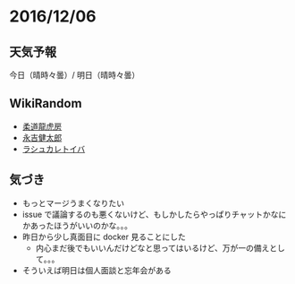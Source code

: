 # 2016/12/06

## 天気予報

今日（晴時々曇）/ 明日（晴時々曇）

## WikiRandom

* [柔道龍虎房](https://ja.wikipedia.org/wiki/%E6%9F%94%E9%81%93%E9%BE%8D%E8%99%8E%E6%88%BF)
* [永吉健太郎](https://ja.wikipedia.org/wiki/%E6%B0%B8%E5%90%89%E5%81%A5%E5%A4%AA%E9%83%8E)
* [ラシュカレトイバ](https://ja.wikipedia.org/wiki/%E3%83%A9%E3%82%B7%E3%83%A5%E3%82%AB%E3%83%AC%E3%83%88%E3%82%A4%E3%83%90)

## 気づき

* もっとマージうまくなりたい
* issue で議論するのも悪くないけど、もしかしたらやっぱりチャットかなにかあったほうがいいのかな。。。
* 昨日から少し真面目に docker 見ることにした
  * 内心まだ後でもいいんだけどなと思ってはいるけど、万が一の備えとして。。。
* そういえば明日は個人面談と忘年会がある
